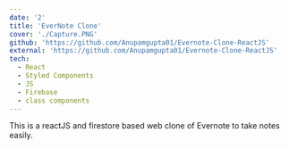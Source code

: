 ```yaml
---
date: '2'
title: 'EverNote Clone'
cover: './Capture.PNG'
github: 'https://github.com/Anupamgupta01/Evernote-Clone-ReactJS'
external: 'https://github.com/Anupamgupta01/Evernote-Clone-ReactJS'
tech:
  - React
  - Styled Components
  - JS
  - Firebase
  - class components
---
```


This is a reactJS and firestore based web clone
of Evernote to take notes easily.